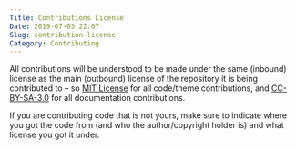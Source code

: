 ```yaml
---
Title: Contributions License
Date: 2019-07-03 22:07
Slug: contribution-license
Category: Contributing
---
```


All contributions will be understood to be made under the same (inbound) license as the main (outbound) license of the repository it is being contributed to – so [MIT License][] for all code/theme contributions, and [CC-BY-SA-3.0][] for all documentation contributions.

If you are contributing code that is not yours, make sure to indicate where you got the code from (and who the author/copyright holder is) and what license you got it under.

[cc-by-sa-3.0]: https://spdx.org/licenses/CC-BY-SA-3.0.html
[documentation]: https://github.com/Pelican-Elegant/documentation
[elegant]: https://github.com/Pelican-Elegant/elegant
[mit license]: https://spdx.org/licenses/MIT.html
